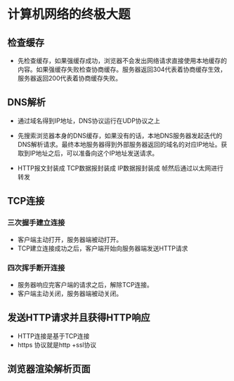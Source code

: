 # 计算机网络的终极大题

## 检查缓存

* 先检查缓存，如果强缓存成功，浏览器不会发出网络请求直接使用本地缓存的内容。如果强缓存失败检查协商缓存。服务器返回304代表着协商缓存生效，服务器返回200代表着协商缓存失败。

## DNS解析

* 通过域名得到IP地址，DNS协议运行在UDP协议之上

* 先搜索浏览器本身的DNS缓存，如果没有的话，本地DNS服务器发起迭代的DNS解析请求。最终本地服务器得到外部服务器返回的域名的对应IP地址。获取到IP地址之后，可以准备向这个IP地址发送请求。

* HTTP报文封装成 TCP数据报封装成 IP数据报封装成 帧然后通过以太网进行转发

## TCP连接

### 三次握手建立连接

* 客户端主动打开，服务器端被动打开。
* TCP建立连接成功之后，客户端开始向服务器端发送HTTP请求

### 四次挥手断开连接

* 服务器响应完客户端的请求之后，解除TCP连接。
* 客户端主动关闭，服务器端被动关闭。

## 发送HTTP请求并且获得HTTP响应

* HTTP连接是基于TCP连接
* https 协议就是http +ssl协议

## 浏览器渲染解析页面
